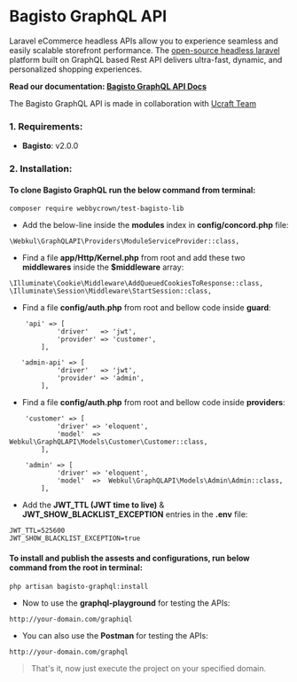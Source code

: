 # Bagisto GraphQL API

Laravel eCommerce headless APIs allow you to experience seamless and easily scalable storefront performance. The [open-source headless laravel](https://bagisto.com/en/headless-ecommerce/) platform built on GraphQL based Rest API delivers ultra-fast, dynamic, and personalized shopping experiences.

**Read our documentation: [Bagisto GraphQL API Docs](https://devdocs.bagisto.com/1.x/graphql-admin-api/)**


The Bagisto GraphQL API is made in collaboration with <a href="https://www.ucraft.com/">Ucraft Team</a>


### 1. Requirements:

* **Bagisto**: v2.0.0

### 2. Installation:

#### To clone Bagisto GraphQL run the below command from terminal:

~~~
composer require webbycrown/test-bagisto-lib
~~~

* Add the below-line inside the **modules** index in **config/concord.php** file:

~~~
\Webkul\GraphQLAPI\Providers\ModuleServiceProvider::class,
~~~

* Find a file **app/Http/Kernel.php** from root and add these two **middlewares** inside the **$middleware** array:

~~~
\Illuminate\Cookie\Middleware\AddQueuedCookiesToResponse::class,
\Illuminate\Session\Middleware\StartSession::class,
~~~

* Find a file **config/auth.php** from root and bellow code inside **guard**:

~~~
    'api' => [
            'driver'   => 'jwt',
            'provider' => 'customer',
        ],

   'admin-api' => [
            'driver'   => 'jwt',
            'provider' => 'admin',
        ],

~~~

* Find a file **config/auth.php** from root and bellow code inside **providers**:

~~~
    'customer' => [
            'driver' => 'eloquent',
            'model'  => Webkul\GraphQLAPI\Models\Customer\Customer::class,
        ],

    'admin' => [
            'driver' => 'eloquent',
            'model'  =>  Webkul\GraphQLAPI\Models\Admin\Admin::class,
        ],

~~~

* Add the **JWT_TTL (JWT time to live)** & **JWT_SHOW_BLACKLIST_EXCEPTION** entries in the **.env** file:

~~~
JWT_TTL=525600
JWT_SHOW_BLACKLIST_EXCEPTION=true
~~~

#### To install and publish the assests and configurations, run below command from the root in terminal:

~~~
php artisan bagisto-graphql:install
~~~

* Now to use the **graphql-playground** for testing the APIs:

~~~
http://your-domain.com/graphiql
~~~

* You can also use the **Postman** for testing the APIs:

~~~
http://your-domain.com/graphql
~~~

> That's it, now just execute the project on your specified domain.

